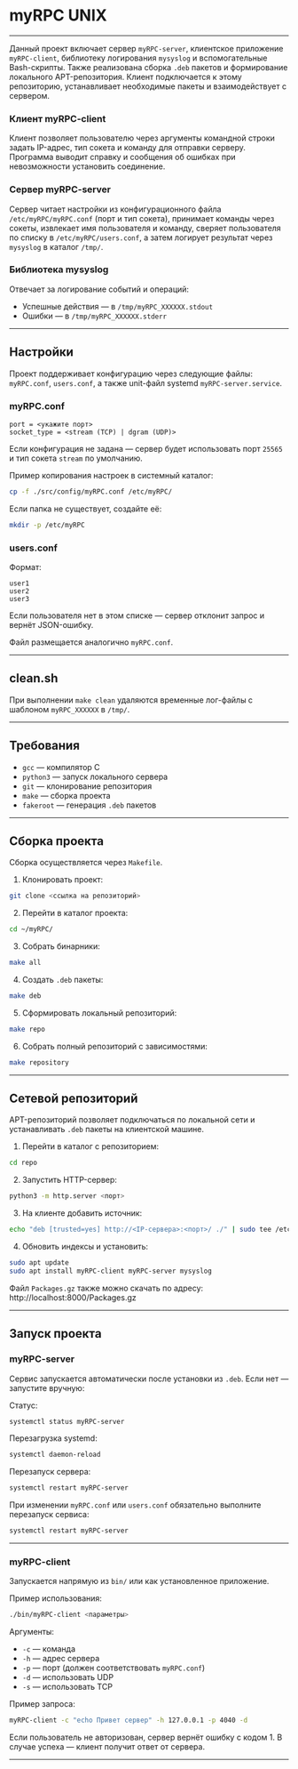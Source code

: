 # myRPC UNIX

---

Данный проект включает сервер `myRPC-server`, клиентское приложение `myRPC-client`, библиотеку логирования `mysyslog` и вспомогательные Bash-скрипты. Также реализована сборка `.deb` пакетов и формирование локального APT-репозитория. Клиент подключается к этому репозиторию, устанавливает необходимые пакеты и взаимодействует с сервером.

### Клиент myRPC-client

Клиент позволяет пользователю через аргументы командной строки задать IP-адрес, тип сокета и команду для отправки серверу. Программа выводит справку и сообщения об ошибках при невозможности установить соединение.

### Сервер myRPC-server

Сервер читает настройки из конфигурационного файла `/etc/myRPC/myRPC.conf` (порт и тип сокета), принимает команды через сокеты, извлекает имя пользователя и команду, сверяет пользователя по списку в `/etc/myRPC/users.conf`, а затем логирует результат через `mysyslog` в каталог `/tmp/`.

### Библиотека mysyslog

Отвечает за логирование событий и операций:
- Успешные действия — в `/tmp/myRPC_XXXXXX.stdout`
- Ошибки — в `/tmp/myRPC_XXXXXX.stderr`

---

## Настройки

Проект поддерживает конфигурацию через следующие файлы: `myRPC.conf`, `users.conf`, а также unit-файл systemd `myRPC-server.service`.

### myRPC.conf

```
port = <укажите порт>
socket_type = <stream (TCP) | dgram (UDP)>
```

Если конфигурация не задана — сервер будет использовать порт `25565` и тип сокета `stream` по умолчанию.

Пример копирования настроек в системный каталог:

```bash
cp -f ./src/config/myRPC.conf /etc/myRPC/
```

Если папка не существует, создайте её:

```bash
mkdir -p /etc/myRPC
```

### users.conf

Формат:

```
user1
user2
user3
```

Если пользователя нет в этом списке — сервер отклонит запрос и вернёт JSON-ошибку.

Файл размещается аналогично `myRPC.conf`.

---

## clean.sh

При выполнении `make clean` удаляются временные лог-файлы с шаблоном `myRPC_XXXXXX` в `/tmp/`.

---

## Требования

- `gcc` — компилятор C
- `python3` — запуск локального сервера
- `git` — клонирование репозитория
- `make` — сборка проекта
- `fakeroot` — генерация `.deb` пакетов

---

## Сборка проекта

Сборка осуществляется через `Makefile`.

1. Клонировать проект:
```bash
git clone <ссылка на репозиторий>
```

2. Перейти в каталог проекта:
```bash
cd ~/myRPC/
```

3. Собрать бинарники:
```bash
make all
```

4. Создать `.deb` пакеты:
```bash
make deb
```

5. Сформировать локальный репозиторий:
```bash
make repo
```

6. Собрать полный репозиторий с зависимостями:
```bash
make repository
```

---

## Сетевой репозиторий

APT-репозиторий позволяет подключаться по локальной сети и устанавливать `.deb` пакеты на клиентской машине.

1. Перейти в каталог с репозиторием:
```bash
cd repo
```

2. Запустить HTTP-сервер:
```bash
python3 -m http.server <порт>
```

3. На клиенте добавить источник:
```bash
echo "deb [trusted=yes] http://<IP-сервера>:<порт>/ ./" | sudo tee /etc/apt/sources.list.d/myrpc.list
```

4. Обновить индексы и установить:
```bash
sudo apt update
sudo apt install myRPC-client myRPC-server mysyslog
```

Файл `Packages.gz` также можно скачать по адресу:  
http://localhost:8000/Packages.gz

---

## Запуск проекта

### myRPC-server

Сервис запускается автоматически после установки из `.deb`. Если нет — запустите вручную:

Статус:
```bash
systemctl status myRPC-server
```

Перезагрузка systemd:
```bash
systemctl daemon-reload
```

Перезапуск сервера:
```bash
systemctl restart myRPC-server
```

При изменении `myRPC.conf` или `users.conf` обязательно выполните перезапуск сервиса:
```bash
systemctl restart myRPC-server
```

---

### myRPC-client

Запускается напрямую из `bin/` или как установленное приложение.

Пример использования:
```bash
./bin/myRPC-client <параметры>
```

Аргументы:
- `-c` — команда
- `-h` — адрес сервера
- `-p` — порт (должен соответствовать `myRPC.conf`)
- `-d` — использовать UDP
- `-s` — использовать TCP

Пример запроса:
```bash
myRPC-client -c "echo Привет сервер" -h 127.0.0.1 -p 4040 -d
```

Если пользователь не авторизован, сервер вернёт ошибку с кодом 1. В случае успеха — клиент получит ответ от сервера.

---
